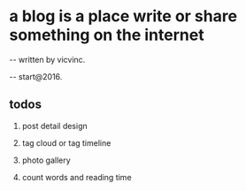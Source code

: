 # a blog is a place write or share something on the internet

-- written by vicvinc.

-- start@2016.

## todos

1. post detail design

2. tag cloud or tag timeline

3. photo gallery

4. count words and reading time
